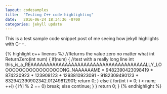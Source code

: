 ```yaml
---
layout: codesamples
title:  "Testing C++ code highlighting"
date:   2016-06-24 18:34:36 -0700
categories: jekyll update
---
```

This is a test sample code snippet post of me seeing how jekyll highlights with C++.

{% highlight c++ linenos %}
//Returns the value zero no matter what
int ReturnZero(int num)
{
  if(num)
  {
    //test with a really long line
    int this_is_a_REAAAAAAAAAAAAAAAAAAAAAAAAAAAAAAAAAAAAALLY_LOOOOOOOOOOOOOOOOOONG_NAAAAAAME = 9482390423098419 * 874230923 * 123908123 + 1293810923091 - 9182309490123 + 832942390902342.01249812901;
    return 0;
  }
  else
  {
    for(int i = 0; i < num; ++i)
    {
      if(i % 2 == 0)
        break;
      else
        continue;
    }
  }
  return 0;
}
{% endhighlight %}